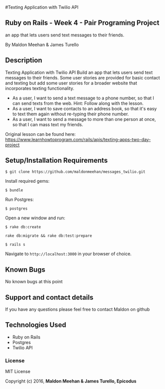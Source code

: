 #Texting Application with Twilio API

## Ruby on Rails - Week 4 - Pair Programing Project

an app that lets users send text messages to their friends.

By Maldon Meehan & James Turello

## Description

Texting Application with Twilio API
Build an app that lets users send text messages to their friends. Some user stories are provided for basic contact and texting but add some user stories for a broader website that incorporates texting functionality.

* As a user, I want to send a text message to a phone number, so that I can send texts from the web. Hint: Follow along with the lesson.
* As a user, I want to save contacts to an address book, so that it's easy to text them again without re-typing their phone number.
* As a user, I want to send a message to more than one person at once, so that I can mass text my friends.

Original lesson can be found here:
https://www.learnhowtoprogram.com/rails/apis/texting-apps-two-day-project

## Setup/Installation Requirements

```
$ git clone https://github.com/maldonmeehan/messages_twilio.git
```

Install required gems:
```
$ bundle
```

Run Postgres:
```
$ postgres
```

Open a new window and run:
```
$ rake db:create
```
```
rake db:migrate && rake db:test:prepare
```

```
$ rails s
```

Navigate to `http://localhost:3000` in your browser of choice.

## Known Bugs

No known bugs at this point

## Support and contact details

If you have any questions please feel free to contact Maldon on github

## Technologies Used

* Ruby on Rails
* Postgres
* Twilio API

### License

MIT License

Copyright (c) 2016, **Maldon Meehan & James Turello, Epicodus**
